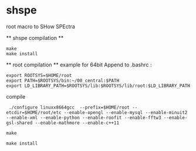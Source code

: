 shspe
=====

root macro to SHow SPEctra

** shspe compilation **
```
make 
make install
```


** root compilation **  example for 64bit 
Append to   .bashrc :
```
export ROOTSYS=$HOME/root
export PATH=$ROOTSYS/bin:~/00_central:$PATH
export LD_LIBRARY_PATH=$ROOTSYS/lib:$ROOTSYS/lib/root:$LD_LIBRARY_PATH
```

compile
```
 ./configure linuxx8664gcc  --prefix=$HOME/root --etcdir=$HOME/root/etc --enable-opengl --enable-mysql --enable-minuit2 --enable-xml --enable-python --enable-roofit --enable-fftw3 --enable-gsl-shared --enable-mathmore --enable-c++11 

make

make install
```
